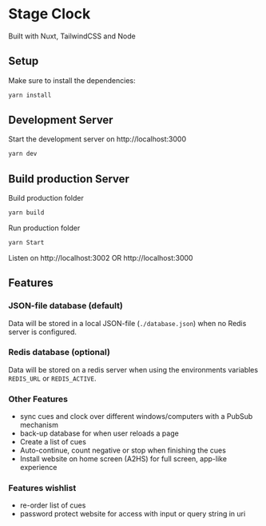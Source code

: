 # Stage Clock

Built with Nuxt, TailwindCSS and Node

## Setup

Make sure to install the dependencies:

```bash
yarn install
```

## Development Server

Start the development server on http://localhost:3000

```bash
yarn dev
```

## Build production Server

Build production folder

```bash
yarn build
```

Run production folder

```bash
yarn Start
```

Listen on http://localhost:3002 OR http://localhost:3000

## Features

### JSON-file database (default)

Data will be stored in a local JSON-file (`./database.json`) when no Redis server is configured.

### Redis database (optional)

Data will be stored on a redis server when using the environments variables `REDIS_URL` or `REDIS_ACTIVE`.

### Other Features

* sync cues and clock over different windows/computers with a PubSub mechanism
* back-up database for when user reloads a page
* Create a list of cues
* Auto-continue, count negative or stop when finishing the cues
* Install website on home screen (A2HS) for full screen, app-like experience

### Features wishlist

* re-order list of cues
* password protect website for access with input or query string in uri

<!-- ### Design

![Figma design for Stage Clock](./stage-clock.jpg) -->
